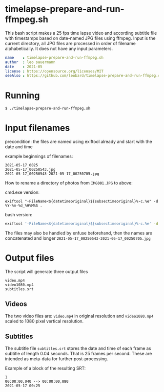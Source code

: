 # timelapse-prepare-and-run-ffmpeg.sh
This bash script makes a 25 fps time lapse video and according subtitle file with timestamps based on date-named JPG files using ffmpeg.
Input is the current directory, all JPG files are processed in order of filename alphabetically.
It does not have any input parameters.


```yaml
name    : timelapse-prepare-and-run-ffmpeg.sh
author  : leo sauermann
date    : 2021-05
license : https://opensource.org/licenses/MIT
seeAlso : https://github.com/leobard/timelapse-prepare-and-run-ffmpeg.sh
```


# Running
```bash
$ ./timelapse-prepare-and-run-ffmpeg.sh
```

# Input filenames
precondition: the files are named using exiftool already and start with the date and time 

example beginnings of filenames:
```
2021-05-17_0025
2021-05-17_00250543.jpg
2021-05-17_00250543-2021-05-17_00250705.jpg
```


How to rename a directory of photos from `IMG001.JPG` to above:

cmd.exe version:
```cmd.exe
exiftool "-FileName<${datetimeoriginal}${subsectimeoriginal}%-c.%e" -d %Y-%m-%d_%H%M%S . 
```

bash version:
```bash
exiftool '-FileName<${datetimeoriginal}${subsectimeoriginal}%-c.%e' -d %Y-%m-%d_%H%M%S . 
```

The files may also be handled by enfuse beforehand, then the names are concatenated and longer
`2021-05-17_00250543-2021-05-17_00250705.jpg`

# Output files

The script will generate three output files

```
video.mp4
video1080.mp4
subtitles.srt
```

## Videos

The two video files are: `video.mp4` in original resolution and `video1080.mp4` scaled to 1080 pixel vertical resolution.

## Subtitles

The subtitle file `subtitles.srt` stores the date and time of each frame as subtitle of length 0.04 seconds. That is 25 frames per second. These are intended as meta-data for further post-processing.

Example of a block of the resulting SRT:
```srt
1
00:00:00,040 --> 00:00:00,080
2021-05-17 00:25

```